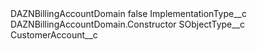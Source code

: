 <?xml version="1.0" encoding="UTF-8"?>
<CustomMetadata xmlns="http://soap.sforce.com/2006/04/metadata" xmlns:xsi="http://www.w3.org/2001/XMLSchema-instance" xmlns:xsd="http://www.w3.org/2001/XMLSchema">
    <label>DAZNBillingAccountDomain</label>
    <protected>false</protected>
    <values>
        <field>ImplementationType__c</field>
        <value xsi:type="xsd:string">DAZNBillingAccountDomain.Constructor</value>
    </values>
    <values>
        <field>SObjectType__c</field>
        <value xsi:type="xsd:string">CustomerAccount__c</value>
    </values>
</CustomMetadata>
